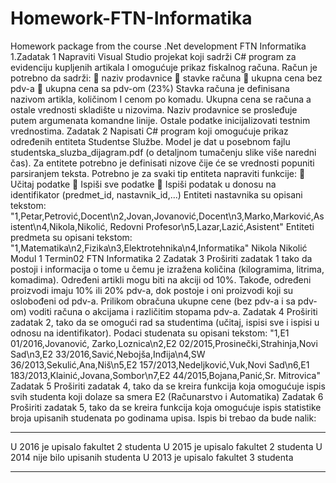 # Homework-FTN-Informatika
Homework package from the course .Net development FTN Informatika
1.Zadatak 1
Napraviti Visual Studio projekat koji sadrži C# program za evidenciju kupljenih artikala I omogućuje
prikaz fiskalnog računa. Račun je potrebno da sadrži:
 naziv prodavnice
 stavke računa
 ukupna cena bez pdv-a
 ukupna cena sa pdv-om (23%)
Stavka računa je definisana nazivom artikla, količinom I cenom po komadu. Ukupna cena se računa a
ostale vrednosti skladište u nizovima.
Naziv prodavnice se prosleđuje putem argumenata komandne linije. Ostale podatke inicijalizovati
testnim vrednostima.
Zadatak 2
Napisati C# program koji omogućuje prikaz određenih entiteta Studentse Službe. Model je dat u
posebnom fajlu studentska_sluzba_dijagram.pdf (o detaljnom tumačenju slike više naredni čas).
Za entitete potrebno je definisati nizove čije će se vrednosti popuniti parsiranjem teksta. Potrebno je
za svaki tip entiteta napraviti funkcije:
 Učitaj podatke
 Ispiši sve podatke
 Ispiši podatak u donosu na identifikator (predmet_id, nastavnik_id,...)
Entiteti nastavnika su opisani tekstom:
"1,Petar,Petrović,Docent\n2,Jovan,Jovanović,Docent\n3,Marko,Marković,Asistent\n4,Nikola,Nikolić,
Redovni Profesor\n5,Lazar,Lazić,Asistent"
Entiteti predmeta su opisani tekstom:
"1,Matematika\n2,Fizika\n3,Elektrotehnika\n4,Informatika"
Nikola Nikolić Modul 1 Termin02 FTN Informatika
2
Zadatak 3
Proširiti zadatak 1 tako da postoji i informacija o tome u čemu je izražena količina (kilogramima,
litrima, komadima). Određeni artikli mogu biti na akciji od 10%. Takođe, određeni proizvodi imaju
10% ili 20% pdv-a, dok postoje i oni proizvodi koji su oslobođeni od pdv-a.
Prilikom obračuna ukupne cene (bez pdv-a i sa pdv-om) voditi računa o akcijama i različitim stopama
pdv-a.
Zadatak 4
Proširiti zadatak 2, tako da se omogući rad sa studentima (učitaj, ispisi sve i ispisi u odnosu na
identifikator). Podaci studenata su opisani tekstom:
"1,E1 01/2016,Jovanović, Zarko,Loznica\n2,E2 02/2015,Prosinečki,Strahinja,Novi Sad\n3,E2
33/2016,Savić,Nebojša,Inđija\n4,SW 36/2013,Sekulić,Ana,Niš\n5,E2 157/2013,Nedeljković,Vuk,Novi
Sad\n6,E1 183/2013,Klainić,Jovana,Sombor\n7,E2 44/2015,Bojana,Panić,Sr. Mitrovica"
Zadatak 5
Proširiti zadatak 4, tako da se kreira funkcija koja omogućuje ispis svih studenta koji dolaze sa smera
E2 (Računarstvo i Automatika)
Zadatak 6
Proširiti zadatak 5, tako da se kreira funkcija koja omogućuje ispis statistike broja upisanih studenata
po godinama upisa.
Ispis bi trebao da bude nalik:
*********************************************************************************
U 2016 je upisalo fakultet 2 studenta
U 2015 je upisalo fakultet 2 studenta
U 2014 nije bilo upisanih studenta
U 2013 je upisalo fakultet 3 studenta
*********************************************************************************
